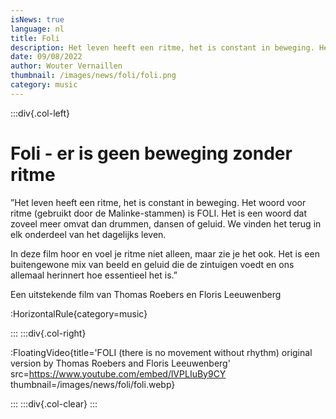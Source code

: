 ```yaml
---
isNews: true
language: nl
title: Foli
description: Het leven heeft een ritme, het is constant in beweging. Het woord voor ritme (gebruikt door de Malinke-stammen) is FOLI.
date: 09/08/2022
author: Wouter Vernaillen
thumbnail: /images/news/foli/foli.png
category: music
---
```


:::div{.col-left}

# Foli - er is geen beweging zonder ritme

”Het leven heeft een ritme, het is constant in beweging. Het woord voor ritme (gebruikt door de Malinke-stammen) is FOLI.
Het is een woord dat zoveel meer omvat dan drummen, dansen of geluid.
We vinden het terug in elk onderdeel van het dagelijks leven.

In deze film hoor en voel je ritme niet alleen, maar zie je het ook.
Het is een buitengewone mix van beeld en geluid die de zintuigen voedt en ons allemaal herinnert
hoe essentieel het is.”

Een uitstekende film van Thomas Roebers en Floris Leeuwenberg

:HorizontalRule{category=music}

:::
:::div{.col-right}

:FloatingVideo{title='FOLI (there is no movement without rhythm) original version by Thomas Roebers and Floris Leeuwenberg' src=https://www.youtube.com/embed/lVPLIuBy9CY thumbnail=/images/news/foli/foli.webp}

:::
:::div{.col-clear}
:::
